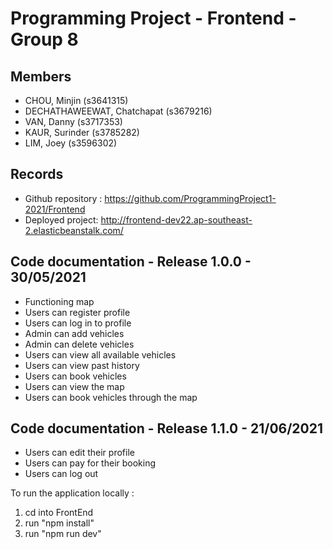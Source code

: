 # Programming Project - Frontend - Group 8

## Members
* CHOU, Minjin (s3641315)
* DECHATHAWEEWAT, Chatchapat (s3679216)
* VAN, Danny (s3717353)
* KAUR, Surinder (s3785282)
* LIM, Joey (s3596302)

## Records

* Github repository : https://github.com/ProgrammingProject1-2021/Frontend
* Deployed project: http://frontend-dev22.ap-southeast-2.elasticbeanstalk.com/

## Code documentation - Release 1.0.0 - 30/05/2021

* Functioning map
* Users can register profile
* Users can log in to profile
* Admin can add vehicles
* Admin can delete vehicles
* Users can view all available vehicles
* Users can view past history
* Users can book vehicles
* Users can view the map
* Users can book vehicles through the map

## Code documentation - Release 1.1.0 - 21/06/2021

* Users can edit their profile
* Users can pay for their booking
* Users can log out

To run the application locally : 
1) cd into FrontEnd
2) run "npm install"
3) run "npm run dev"



